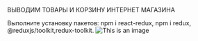ВЫВОДИМ ТОВАРЫ И КОРЗИНУ ИНТЕРНЕТ МАГАЗИНА

Bыполните установку  пакетов: npm i react-redux,  npm i redux, @reduxjs/toolkit,redux-toolkit.
![This is an image](https://myoctocat.com/assets/images/base-octocat.svg)
